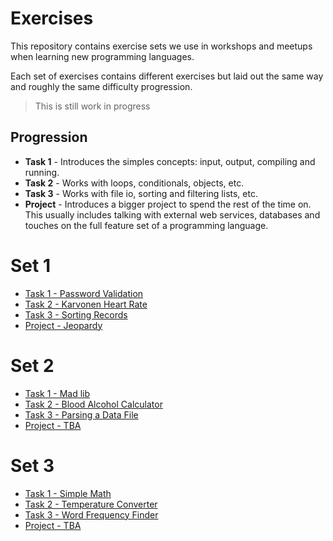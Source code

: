 # Exercises

This repository contains exercise sets we use in workshops and meetups when learning new programming languages.

Each set of exercises contains different exercises but laid out the same way and roughly the same difficulty progression.

> This is still work in progress

## Progression

- **Task 1** - Introduces the simples concepts: input, output, compiling and running.
- **Task 2** - Works with loops, conditionals, objects, etc.
- **Task 3** - Works with file io, sorting and filtering lists, etc.
- **Project** - Introduces a bigger project to spend the rest of the time on. This usually includes talking with external web services, databases and touches on the full feature set of a programming language.

# Set 1

- [Task 1 - Password Validation](./set1/README.md)
- [Task 2 - Karvonen Heart Rate](./set1/README.md)
- [Task 3 - Sorting Records](./set1/README.md)
- [Project - Jeopardy](./set1/project.md)

# Set 2

- [Task 1 - Mad lib](./set2/README.md)
- [Task 2 - Blood Alcohol Calculator](./set2/README.md)
- [Task 3 - Parsing a Data File](./set2/README.md)
- [Project - TBA](./set2/README.md)

# Set 3

- [Task 1 - Simple Math](./set2/README.md)
- [Task 2 - Temperature Converter](./set2/README.md)
- [Task 3 - Word Frequency Finder](./set2/README.md)
- [Project - TBA](./set2/README.md)
